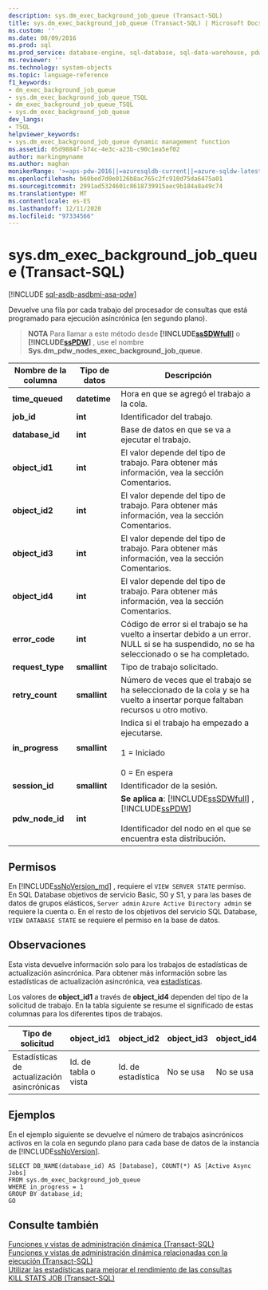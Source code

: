 ```yaml
---
description: sys.dm_exec_background_job_queue (Transact-SQL)
title: sys.dm_exec_background_job_queue (Transact-SQL) | Microsoft Docs
ms.custom: ''
ms.date: 08/09/2016
ms.prod: sql
ms.prod_service: database-engine, sql-database, sql-data-warehouse, pdw
ms.reviewer: ''
ms.technology: system-objects
ms.topic: language-reference
f1_keywords:
- dm_exec_background_job_queue
- sys.dm_exec_background_job_queue_TSQL
- dm_exec_background_job_queue_TSQL
- sys.dm_exec_background_job_queue
dev_langs:
- TSQL
helpviewer_keywords:
- sys.dm_exec_background_job_queue dynamic management function
ms.assetid: 05d9884f-b74c-4e3c-a23b-c90c1ea5ef02
author: markingmyname
ms.author: maghan
monikerRange: '>=aps-pdw-2016||=azuresqldb-current||=azure-sqldw-latest||>=sql-server-2016||=sqlallproducts-allversions||>=sql-server-linux-2017||=azuresqldb-mi-current'
ms.openlocfilehash: b60bed7d0e0126b8ac765c2fc910d75da6475a01
ms.sourcegitcommit: 2991ad5324601c8618739915aec9b184a8a49c74
ms.translationtype: MT
ms.contentlocale: es-ES
ms.lasthandoff: 12/11/2020
ms.locfileid: "97334566"
---
```

# <a name="sysdm_exec_background_job_queue-transact-sql"></a>sys.dm_exec_background_job_queue (Transact-SQL)
[!INCLUDE [sql-asdb-asdbmi-asa-pdw](../../includes/applies-to-version/sql-asdb-asdbmi-asa-pdw.md)]

  Devuelve una fila por cada trabajo del procesador de consultas que está programado para ejecución asincrónica (en segundo plano).  
  
> **NOTA** Para llamar a este método desde **[!INCLUDE[ssSDWfull](../../includes/sssdwfull-md.md)]** o **[!INCLUDE[ssPDW](../../includes/sspdw-md.md)]** , use el nombre **Sys.dm_pdw_nodes_exec_background_job_queue**.  
  
|Nombre de la columna|Tipo de datos|Descripción|  
|-----------------|---------------|-----------------|  
|**time_queued**|**datetime**|Hora en que se agregó el trabajo a la cola.|  
|**job_id**|**int**|Identificador del trabajo.|  
|**database_id**|**int**|Base de datos en que se va a ejecutar el trabajo.|  
|**object_id1**|**int**|El valor depende del tipo de trabajo. Para obtener más información, vea la sección Comentarios.|  
|**object_id2**|**int**|El valor depende del tipo de trabajo. Para obtener más información, vea la sección Comentarios.|  
|**object_id3**|**int**|El valor depende del tipo de trabajo. Para obtener más información, vea la sección Comentarios.|  
|**object_id4**|**int**|El valor depende del tipo de trabajo. Para obtener más información, vea la sección Comentarios.|  
|**error_code**|**int**|Código de error si el trabajo se ha vuelto a insertar debido a un error. NULL si se ha suspendido, no se ha seleccionado o se ha completado.|  
|**request_type**|**smallint**|Tipo de trabajo solicitado.|  
|**retry_count**|**smallint**|Número de veces que el trabajo se ha seleccionado de la cola y se ha vuelto a insertar porque faltaban recursos u otro motivo.|  
|**in_progress**|**smallint**|Indica si el trabajo ha empezado a ejecutarse.<br /><br /> 1 = Iniciado<br /><br /> 0 = En espera|  
|**session_id**|**smallint**|Identificador de la sesión.|  
|**pdw_node_id**|**int**|**Se aplica a**: [!INCLUDE[ssSDWfull](../../includes/sssdwfull-md.md)] , [!INCLUDE[ssPDW](../../includes/sspdw-md.md)]<br /><br /> Identificador del nodo en el que se encuentra esta distribución.|  
  
## <a name="permissions"></a>Permisos

En [!INCLUDE[ssNoVersion_md](../../includes/ssnoversion-md.md)] , requiere el `VIEW SERVER STATE` permiso.   
En SQL Database objetivos de servicio Basic, S0 y S1, y para las bases de datos de grupos elásticos, `Server admin` `Azure Active Directory admin` se requiere la cuenta o. En el resto de los objetivos del servicio SQL Database, `VIEW DATABASE STATE` se requiere el permiso en la base de datos.   
  
## <a name="remarks"></a>Observaciones  
 Esta vista devuelve información solo para los trabajos de estadísticas de actualización asincrónica. Para obtener más información sobre las estadísticas de actualización asincrónica, vea [estadísticas](../../relational-databases/statistics/statistics.md).  
  
 Los valores de **object_id1** a través de **object_id4** dependen del tipo de la solicitud de trabajo. En la tabla siguiente se resume el significado de estas columnas para los diferentes tipos de trabajos.  
  
|Tipo de solicitud|object_id1|object_id2|object_id3|object_id4|  
|------------------|-----------------|-----------------|-----------------|-----------------|  
|Estadísticas de actualización asincrónicas|Id. de tabla o vista|Id. de estadística|No se usa|No se usa|  
  
## <a name="examples"></a>Ejemplos  
 En el ejemplo siguiente se devuelve el número de trabajos asincrónicos activos en la cola en segundo plano para cada base de datos de la instancia de [!INCLUDE[ssNoVersion](../../includes/ssnoversion-md.md)].  
  
```  
SELECT DB_NAME(database_id) AS [Database], COUNT(*) AS [Active Async Jobs]  
FROM sys.dm_exec_background_job_queue  
WHERE in_progress = 1  
GROUP BY database_id;  
GO  
```  
  
## <a name="see-also"></a>Consulte también  
 [Funciones y vistas de administración dinámica &#40;Transact-SQL&#41;](~/relational-databases/system-dynamic-management-views/system-dynamic-management-views.md)   
 [Funciones y vistas de administración dinámica relacionadas con la ejecución &#40;Transact-SQL&#41;](../../relational-databases/system-dynamic-management-views/execution-related-dynamic-management-views-and-functions-transact-sql.md)   
 [Utilizar las estadísticas para mejorar el rendimiento de las consultas](../../relational-databases/statistics/statistics.md)   
 [KILL STATS JOB &#40;Transact-SQL&#41;](../../t-sql/language-elements/kill-stats-job-transact-sql.md)  
  
  



